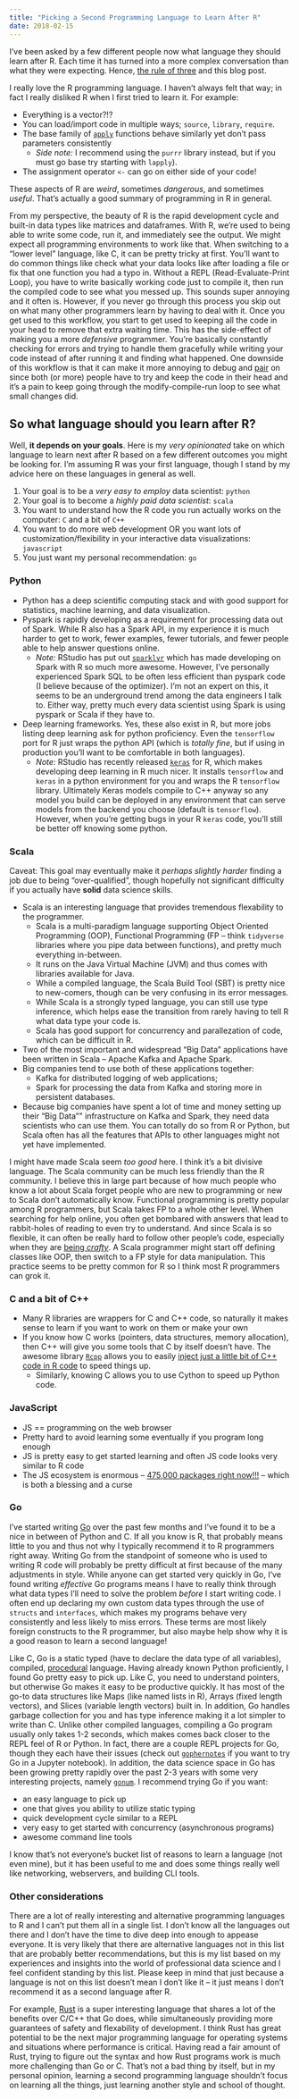 ```yaml
---
title: "Picking a Second Programming Language to Learn After R"
date: 2018-02-15
---
```


I’ve been asked by a few different people now what language they should
learn after R. Each time it has turned into a more complex conversation
than what they were expecting. Hence, [the rule of
three](https://twitter.com/drob/status/928447584712253440) and this blog
post.

I really love the R programming language. I haven’t always felt that
way; in fact I really disliked R when I first tried to learn it. For
example:

-   Everything is a vector?!?
-   You can load/import code in multiple ways; `source`, `library`,
    `require`.
-   The base family of
    [`apply`](https://www.datacamp.com/community/tutorials/r-tutorial-apply-family)
    functions behave similarly yet don’t pass parameters consistently
    -   *Side note:* I recommend using the `purrr` library instead, but
        if you must go base try starting with `lapply`).
-   The assignment operator `<-` can go on either side of your code!

These aspects of R are *weird*, sometimes *dangerous*, and sometimes
*useful*. That’s actually a good summary of programming in R in general.

From my perspective, the beauty of R is the rapid development cycle and
built-in data types like matrices and dataframes. With R, we’re used to
being able to write some code, run it, and immediately see the output.
We might expect all programming environments to work like that. When
switching to a “lower level” language, like C, it can be pretty tricky
at first. You’ll want to do common things like check what your data
looks like after loading a file or fix that one function you had a typo
in. Without a REPL (Read-Evaluate-Print Loop), you have to write
basically working code just to compile it, then run the compiled code to
see what you messed up. This sounds super annoying and it often is.
However, if you never go through this process you skip out on what many
other programmers learn by having to deal with it. Once you get used to
this workflow, you start to get used to keeping all the code in your
head to remove that extra waiting time. This has the side-effect of
making you a more *defensive* programmer. You’re basically constantly
checking for errors and trying to handle them gracefully while writing
your code instead of after running it and finding what happened. One
downside of this workflow is that it can make it more annoying to debug
and [pair](https://en.wikipedia.org/wiki/Pair_programming) on since both
(or more) people have to try and keep the code in their head and it’s a
pain to keep going through the modify-compile-run loop to see what small
changes did.

So what language should you learn after R?
------------------------------------------

Well, **it depends on your goals**. Here is my *very opinionated* take
on which language to learn next after R based on a few different
outcomes you might be looking for. I’m assuming R was your first
language, though I stand by my advice here on these languages in general
as well.

1. Your goal is to be a *very easy to employ* data scientist: `python`
2. Your goal is to become a *highly paid data scientist*: `scala`
3. You want to understand how the R code you run actually works on the computer: `C` and a bit of `C++`
4. You want to do more web development OR you want lots of customization/flexibility in your interactive data visualizations: `javascript`
5. You just want my personal recommendation: `go`

### **Python**

-   Python has a deep scientific computing stack and with good support
    for statistics, machine learning, and data visualization.
-   Pyspark is rapidly developing as a requirement for processing data
    out of Spark. While R also has a Spark API, in my experience it is
    much harder to get to work, fewer examples, fewer tutorials, and
    fewer people able to help answer questions online.
    -   *Note:* RStudio has put out
        [`sparklyr`](http://spark.rstudio.com/) which has made
        developing on Spark with R so much more awesome. However, I’ve
        personally experienced Spark SQL to be often less efficient than
        pyspark code (I believe because of the optimizer). I’m not an
        expert on this, it seems to be an underground trend among the
        data engineers I talk to. Either way, pretty much every data
        scientist using Spark is using pyspark or Scala if they have to.
-   Deep learning frameworks. Yes, these also exist in R, but more jobs
    listing deep learning ask for python proficiency. Even the
    `tensorflow` port for R just wraps the python API (which is *totally
    fine*, but if using in production you’ll want to be comfortable in
    both languages).
    -   *Note:* RStudio has recently released
        [`keras`](https://keras.rstudio.com/) for R, which makes
        developing deep learning in R much nicer. It installs
        `tensorflow` and `keras` in a python environment for you and
        wraps the R `tensorflow` library. Ultimately Keras models
        compile to C++ anyway so any model you build can be deployed in
        any environment that can serve models from the backend you
        choose (default is `tensorflow`). However, when you’re getting
        bugs in your R `keras` code, you’ll still be better off knowing
        some python.

### **Scala**

Caveat: This goal may eventually make it *perhaps slightly harder*
finding a job due to being “over-qualified”, though hopefully not
significant difficulty if you actually have **solid** data science
skills.

-   Scala is an interesting language that provides tremendous
    flexability to the programmer.
    -   Scala is a multi-paradigm language supporting Object Oriented
        Programming (OOP), Functional Programming (FP – think
        `tidyverse` libraries where you pipe data between functions),
        and pretty much everything in-between.
    -   It runs on the Java Virtual Machine (JVM) and thus comes with
        libraries available for Java.
    -   While a compiled language, the Scala Build Tool (SBT) is pretty
        nice to new-comers, though can be very confusing in its error
        messages.
    -   While Scala is a strongly typed language, you can still use type
        inference, which helps ease the transition from rarely having to
        tell R what data type your code is.
    -   Scala has good support for concurrency and parallezation of
        code, which can be difficult in R.
-   Two of the most important and widespread “Big Data” applications
    have been written in Scala – Apache Kafka and Apache Spark.
-   Big companies tend to use both of these applications together:
    -   Kafka for distributed logging of web applications;
    -   Spark for processing the data from Kafka and storing more in
        persistent databases.
-   Because big companies have spent a lot of time and money setting up
    their “Big Data”" infrastructure on Kafka and Spark, they need data
    scientists who can use them. You can totally do so from R or Python,
    but Scala often has all the features that APIs to other languages
    might not yet have implemented.

I might have made Scala seem *too good* here. I think it’s a bit
divisive language. The Scala community can be much less friendly than
the R community. I believe this in large part because of how much people
who know a lot about Scala forget people who are new to programming or
new to Scala don’t automatically know. Functional programming is pretty
popular among R programmers, but Scala takes FP to a whole other level.
When searching for help online, you often get bombared with answers that
lead to rabbit-holes of reading to even try to understand. And since
Scala is so flexible, it can often be really hard to follow other
people’s code, especially when they are [being
*crafty*](http://yz.mit.edu/wp/true-scala-complexity/). A Scala
programmer might start off defining classes like OOP, then switch to a
FP style for data manipulation. This practice seems to be pretty common
for R so I think most R programmers can grok it.

### **C and a bit of C++**

-   Many R libraries are wrappers for C and C++ code, so naturally it
    makes sense to learn if you want to work on them or make your own
-   If you know how C works (pointers, data structures, memory
    allocation), then C++ will give you some tools that C by itself
    doesn’t have. The awesome library
    [`Rcpp`](https://cran.r-project.org/web/packages/Rcpp/index.html)
    allows you to easily [inject just a little bit of C++ code in R
    code](http://adv-r.had.co.nz/Rcpp.html) to speed things up.
    -   Similarly, knowing C allows you to use Cython to speed up Python
        code.

### **JavaScript**

-   JS == programming on the web browser
-   Pretty hard to avoid learning some eventually if you program long
    enough
-   JS is pretty easy to get started learning and often JS code looks
    very similar to R code
-   The JS ecosystem is enormous – [475,000 packages right
    now!!!](https://www.npmjs.com/) – which is both a blessing and a
    curse

### **Go**

I’ve started writing [Go](https://golang.org/) over the past few months
and I’ve found it to be a nice in between of Python and C. If all you
know is R, that probably means little to you and thus not why I
typically recommend it to R programmers right away. Writing Go from the
standpoint of someone who is used to writing R code will probably be
pretty difficult at first because of the many adjustments in style.
While anyone can get started very quickly in Go, I’ve found writing
*effective* Go programs means I have to really think through what data
types I’ll need to solve the problem *before* I start writing code. I
often end up declaring my own custom data types through the use of
`structs` and `interfaces`, which makes my programs behave very
consistently and less likely to miss errors. These terms are most likely
foreign constructs to the R programmer, but also maybe help show why it
is a good reason to learn a second language!

Like C, Go is a static typed (have to declare the data type of all
variables), compiled,
[procedural](https://en.wikipedia.org/wiki/Procedural_programming)
language. Having already known Python proficiently, I found Go pretty
easy to pick up. Like C, you need to understand pointers, but otherwise
Go makes it easy to be productive quickly. It has most of the go-to data
structures like Maps (like named lists in R), Arrays (fixed length
vectors), and Slices (variable length vectors) built in. In addition, Go
handles garbage collection for you and has type inference making it a
lot simpler to write than C. Unlike other compiled languages, compiling
a Go program usually only takes 1-2 seconds, which makes comes back
closer to the REPL feel of R or Python. In fact, there are a couple REPL
projects for Go, though they each have their issues (check out
[`gophernotes`](https://github.com/gopherdata/gophernotes) if you want
to try Go in a Jupyter notebook). In addition, the data science space in
Go has been growing pretty rapidly over the past 2-3 years with some
very interesting projects, namely [`gonum`](https://www.gonum.org/). I
recommend trying Go if you want:

-   an easy language to pick up
-   one that gives you ability to utilize static typing
-   quick development cycle similar to a REPL
-   very easy to get started with concurrency (asynchronous programs)
-   awesome command line tools

I know that’s not everyone’s bucket list of reasons to learn a language
(not even mine), but it has been useful to me and does some things
really well like networking, webservers, and building CLI tools.

### Other considerations

There are a lot of really interesting and alternative programming
languages to R and I can’t put them all in a single list. I don’t know
all the languages out there and I don’t have the time to dive deep into
enough to appease everyone. It is very likely that there are alternative
languages not in this list that are probably better recommendations, but
this is my list based on my experiences and insights into the world of
professional data science and I feel confident standing by this list.
Please keep in mind that just because a language is not on this list
doesn’t mean I don’t like it – it just means I don’t recommend it as a
second language after R.

For example, [Rust](https://www.rust-lang.org/en-US/) is a super
interesting language that shares a lot of the benefits over C/C++ that
Go does, while simultaneously providing more guarantees of safety and
flexability of development. I think Rust has great potential to be the
next major programming language for operating systems and situations
where performance is critical. Having read a fair amount of Rust, trying
to figure out the syntax and how Rust programs work is much more
challenging than Go or C. That’s not a bad thing by itself, but in my
personal opinion, learning a second programming language shouldn’t focus
on learning all the things, just learning another style and school of
thought.
